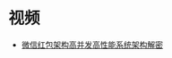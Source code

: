 





# 视频

 * [微信红包架构高并发高性能系统架构解密](https://www.bilibili.com/video/av68099480?from=search&seid=17486501800595822271)
